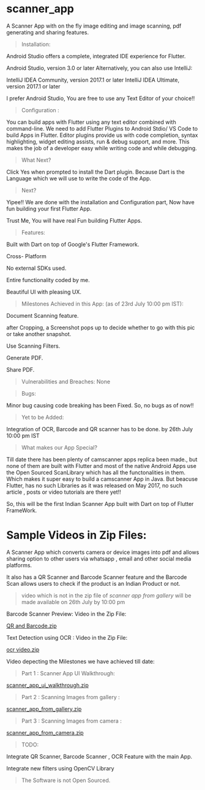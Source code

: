 
# scanner_app
A Scanner App with on the fly image editing and image scanning, pdf generating and sharing features.

>Installation:

Android Studio offers a complete, integrated IDE experience for Flutter.

Android Studio, version 3.0 or later
Alternatively, you can also use IntelliJ:

IntelliJ IDEA Community, version 2017.1 or later
IntelliJ IDEA Ultimate, version 2017.1 or later
 
I prefer Android Studio, You are free to use any Text Editor of your choice!!

>Configuration :

You can build apps with Flutter using any text editor combined with command-line.
We need to add Flutter Plugins to Android Stdio/ VS Code to build Apps in Flutter.
Editor plugins provide us with code completion, syntax highlighting, widget editing assists, run & debug support, and more.
This makes the job of a developer easy while writing code and while debugging.

>What Next?

Click Yes when prompted to install the Dart plugin.
Because Dart is the Language which we will use to write the code of the  App.

>Next?

Yipee!! We are done with the installation and Configuration part, Now have fun building your first Flutter App.

Trust Me, You will have real Fun building Flutter Apps.


>Features:

Built with Dart on top of Google's Flutter Framework.

Cross- Platform

No external SDKs used.

Entire functionality coded by me.

Beautiful UI with pleasing UX.


>Milestones Achieved in this App: (as of 23rd July 10:00 pm IST):

Document Scanning feature. 

after Cropping, a Screenshot pops up to decide whether to go with this pic or take another snapshot.

Use Scanning Filters.

Generate PDF.

Share PDF.

>Vulnerabilities and Breaches:
None

>Bugs:

Minor bug causing code breaking has been Fixed.
So, no bugs as of now!!


>Yet to be Added:

Integration of OCR, Barcode and QR scanner has to be done. by 26th July 10:00 pm IST



> What makes our App Special?

Till date there has been plenty of camscanner apps replica been made., but none of them are built with Flutter and most of the native Android Apps use the Open Sourced ScanLibrary which has all the functonalities in them. Which makes it super easy to build a camscanner App in Java. But beacuse Flutter, has no such Libraries as it was released 
on May 2017, no such article , posts or video tutorials are there yet!!

So, this will be the first Indian Scanner App built with Dart on top of Flutter FrameWork.


# Sample Videos in Zip Files:

A Scanner App which converts camera or device images into pdf and allows sharing option to other users via whatsapp , email and other social media platforms.

It also has a QR Scanner and Barcode Scanner feature and the Barcode Scan allows users to check if the product is an Indian Product or not.


> video which is not in the zip file of _scanner app from gallery_ will be made available on 26th July by 10:00 pm







Barcode Scanner Preview:
Video in the Zip File:

[QR and Barcode.zip](https://github.com/arnav-snowleo/scanner_app/files/4974294/QR.and.Barcode.zip)


Text Detection using OCR :
Video in the Zip File:

[ocr video.zip](https://github.com/arnav-snowleo/scanner_app/files/4974292/ocr.video.zip)

Video depecting the Milestones we have achieved till date:

>Part 1 : Scanner App UI Walkthrough:

[scanner_app_ui_walkthrough.zip](https://github.com/arnav-snowleo/scanner_app/files/4974298/scanner_app_ui_walkthrough.zip)


>Part 2 : Scanning Images from gallery :

[scanner_app_from_gallery.zip](https://github.com/arnav-snowleo/scanner_app/files/4974299/scanner_app_from_gallery.zip)

>Part 3 : Scanning Images from camera :

[scanner_app_from_camera.zip](https://github.com/arnav-snowleo/scanner_app/files/4974157/scanner_app_from_camera.zip)

> TODO:

Integrate QR Scanner, Barcode Scanner , OCR Feature with the main App.

Integrate new filters using OpenCV Library

>The Software is not Open Sourced.

